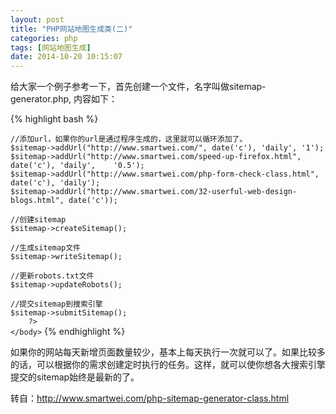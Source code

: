 ```yaml
---
layout: post
title: "PHP网站地图生成类(二)"
categories: php
tags: [网站地图生成]
date: 2014-10-20 10:15:07
---
```

给大家一个例子参考一下，首先创建一个文件，名字叫做sitemap-generator.php, 内容如下：

{% highlight bash %}
<!DOCTYPE HTML PUBLIC "-//W3C//DTD HTML 4.01 Transitional//EN">
<html>
    <head>
        <title></title>
        <meta http-equiv="Content-Type" content="text/html; charset=UTF-8">
    </head>
    <body>
        <?php
    include 'SitemapGenerator.php';
    $sitemap = new SitemapGenerator("http://www.smartwei.com/");

    //添加url，如果你的url是通过程序生成的，这里就可以循环添加了。
    $sitemap->addUrl("http://www.smartwei.com/", date('c'), 'daily', '1');
    $sitemap->addUrl("http://www.smartwei.com/speed-up-firefox.html", date('c'), 'daily',    '0.5');
    $sitemap->addUrl("http://www.smartwei.com/php-form-check-class.html", date('c'), 'daily');
    $sitemap->addUrl("http://www.smartwei.com/32-userful-web-design-blogs.html", date('c'));

    //创建sitemap
    $sitemap->createSitemap();

    //生成sitemap文件
    $sitemap->writeSitemap();

    //更新robots.txt文件
    $sitemap->updateRobots();

    //提交sitemap到搜索引擎
    $sitemap->submitSitemap();
        ?>
    </body>
</html>
{% endhighlight %}
 
如果你的网站每天新增页面数量较少，基本上每天执行一次就可以了。如果比较多的话，可以根据你的需求创建定时执行的任务。这样，就可以使你想各大搜索引擎提交的sitemap始终是最新的了。

转自：http://www.smartwei.com/php-sitemap-generator-class.html
